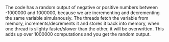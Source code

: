 The code has a random output of negative or positive numbers between -1000000 and 1000000, because we are incrementing and decrementing the same variable simulanously. The threads fetch the variable from memory, increments/decrements it and stores it back into memory, when one thread is slighty faster/slower than the other, it will be overwritten. This adds up over 1000000 computations and you get the random output.